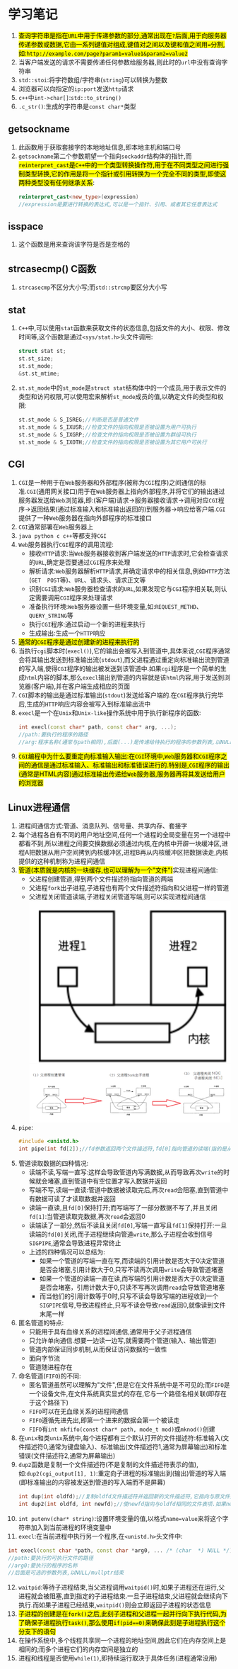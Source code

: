 # 学习笔记
1. <mark>查询字符串是指在`URL`中用于传递参数的部分,通常出现在`?`后面,用于向服务器传递参数或数据,它由一系列键值对组成,键值对之间以及键和值之间用`=`分割,如:`http://example.com/page?param1=value1&param2=value2`</mark>
2. 当客户端发送的请求不需要传递任何参数给服务器,则此时的`url`中没有查询字符串
3. `std::stoi`:将字符数组/字符串(`string`)可以转换为整数
4. 浏览器可以向指定的`ip:port`发送`http`请求
5. `c++`中`int->char[]`:`std::to_string()`
6. `.c_str()`:生成的字符串是`const char*`类型
## getsockname
1. 此函数用于获取套接字的本地地址信息,即本地主机和端口号
2. `getsockname`第二个参数期望一个指向`sockaddr`结构体的指针,而<mark>`reinterpret_cast`是`C++`中的一个类型转换操作符,用于在不同类型之间进行强制类型转换,它的作用是将一个指针或引用转换为一个完全不同的类型,即使这两种类型没有任何继承关系</mark>:
   ```C++
   reinterpret_cast<new_type>(expression)
   //expression是要进行转换的表达式,可以是一个指针、引用、或者其它任意表达式
   ```
## isspace
1. 这个函数是用来查询该字符是否是空格的
## strcasecmp()  C函数
1. `strcasecmp`不区分大小写;而`std::strcmp`要区分大小写
##  stat
1. `C++`中,可以使用`stat`函数来获取文件的状态信息,包括文件的大小、权限、修改时间等,这个函数是通过`<sys/stat.h>`头文件调用:
   ```C++
   struct stat st;
   st.st_size;
   st.st_mode;
   &st.st_mtime;
   ```
2. `st.st_mode`中的`st_mode`是`struct stat`结构体中的一个成员,用于表示文件的类型和访问权限,可以使用宏来解析`st_mode`成员的值,以确定文件的类型和权限:
   ```C++
   st.st_mode & S_ISREG;//判断是否是普通文件
   st.st_mode & S_IXUSR;//检查文件的指向权限是否被设置为用户可执行
   st.st_mode & S_IXGRP;//检查文件的指向权限是否被设置为群组可执行
   st.st_mode & S_IXOTH;//检查文件的指向权限是否被设置为其它用户可执行
   ```
## CGI
1. `CGI`是一种用于在`Web`服务器和外部程序(被称为`CGI`程序)之间通信的标准.`CGI`(通用网关接口)用于在`Web`服务器上指向外部程序,并将它们的输出通过服务器发送给`Web`浏览器,即:(客户端)请求->服务器接收请求->调用对应`CGI`程序->返回结果(通过标准输入和标准输出返回的)到服务器->响应给客户端.`CGI`提供了一种`Web`服务器在指向外部程序的标准接口
2. `CGI`通常部署在`Web`服务器上
3. `java python c c++`等都支持`CGI`
4. `Web`服务器执行`CGI`程序的调用流程:
   * 接收`HTTP`请求:当`Web`服务器接收到客户端发送的`HTTP`请求时,它会检查请求的`URL`,确定是否要通过`CGI`程序来处理
   * 解析请求:`Web`服务器解析`HTTP`请求,并确定请求中的相关信息,例如`HTTP`方法(`GET  POST`等)、`URL`、请求头、请求正文等
   * 识别`CGI`请求:`Web`服务器检查请求的`URL`,如果发现它与`CGI`程序相关联,则认定需要调用`CGI`程序来处理请求
   * 准备执行环境:`Web`服务器设置一些环境变量,如:`REQUEST_METHD`、`QUERY_STRING`等
   * 执行`CGI`程序:通过启动一个新的进程来执行
   * 生成输出:生成一个`HTTP`响应
5. <mark>通常的`CGI`程序是通过创建新的进程来执行的</mark>
6. 当执行`cgi`脚本时(`execl()`),它的输出会被写入到管道中,具体来说,`CGI`程序通常会将其输出发送到标准输出流(`stdout`),而父进程通过重定向标准输出流到管道的写入端,使得`CGI`程序的输出被发送到该管道中.如果`cgi`程序是一个简单的生成`html`内容的脚本,那么`execl`输出到管道的内容就是该`html`内容,用于发送到浏览器(客户端),并在客户端生成相应的页面
7. `CGI`脚本的输出是通过标准输出(`stdout`)发送给客户端的.在`CGI`程序执行完毕后,生成的`HTTP`响应内容会被写入到标准输出流中
8. `execl`是一个在`Unix`和`Unix-like`操作系统中用于执行新程序的函数:
   ```C++
   int execl(const char* path, const char* arg, ...);
   //path:要执行的程序的路径
   //arg:程序名称(通常与path相同),后面(...)是传递给待执行的程序的参数列表,以NULL结尾
   ```
9.  <mark>`CGI`编程中为什么要重定向标准输入输出:在`CGI`环境中,`Web`服务器和`CGI`程序之间的通信是通过标准输入、标准输出和标准错误进行的.特别是,`CGI`程序的输出(通常是HTML内容)通过标准输出传递给`Web`服务器,服务器再将其发送给用户的浏览器</mark>
## Linux进程通信
1. 进程间通信方式:管道、消息队列、信号量、共享内存、套接字
2. 每个进程各自有不同的用户地址空间,任何一个进程的全局变量在另一个进程中都看不到,所以进程之间要交换数据必须通过内核,在内核中开辟一块缓冲区,进程A把数据从用户空间拷到内核缓冲区,进程B再从内核缓冲区把数据读走,内核提供的这种机制称为进程间通信
3. <mark>管道(本质就是内核的一块缓存,也可以理解为一个"文件")</mark>实现进程间通信:
   * 父进程创建管道,得到两个文件描述符指向管道的两端
   * 父进程`fork`出子进程,子进程也有两个文件描述符指向和父进程一样的管道
   * 父进程关闭管道读端,子进程关闭管道写端,则可以实现进程间通信 
   ![](pipe2.png)
   ![](pipe.png)
4. `pipe`:
   ```C++
   #include <unistd.h>
   int pipe(int fd[2]);//fd参数返回两个文件描述符,fd[0]指向管道的读端(指的是从管道读),fd[1]指向管道的写端(指的是向管道写)
   ```
5. 管道读取数据的四种情况:
   * 读端不读,写端一直写:这样会导致管道内写满数据,从而导致再次`write`的时候就会堵塞,直到管道中有空位置才写入数据并返回
   * 写端不写,读端一直读:管道中数据被读取完后,再次`read`会阻塞,直到管道中有数据可读了才读取数据并返回
   * 读端一直读,且`fd[0]`保持打开;而写端写了一部分数据不写了,并且关闭`fd[1]`:当管道读取完数据,再次`read`会返回0
   * 读端读了一部分,然后不读且关闭`fd[0]`,写端一直写且`fd[1]`保持打开:一旦读端的`fd[0]`关闭,而子进程继续向管道`write`,那么子进程会收到信号`SIGPIPE`,通常会导致进程异常终止
   * 上述的四种情况可以总结为:
      - 如果一个管道的写端一直在写,而读端的引⽤计数是否⼤于0决定管道是否会堵塞,引用计数大于0,只写不读再次调用`write`会导致管道堵塞
      - 如果一个管道的读端一直在读,而写端的引⽤计数是否⼤于0决定管道是否会堵塞，引用计数大于0,只读不写再次调用`read`会导致管道堵塞
      - 而当他们的引用计数等于0时,只写不读会导致写端的进程收到一个`SIGPIPE`信号,导致进程终止,只写不读会导致`read`返回0,就像读到⽂件末尾⼀样
6. 匿名管道的特点:
   * 只能用于具有血缘关系的进程间通信,通常用于父子进程通信
   * 只允许单向通信.想要一边读一边写,就需要两个管道(输入、输出管道)
   * 管道内部保证同步机制,从而保证访问数据的一致性
   * 面向字节流
   * 管道随进程存在
7. 命名管道(`FIFO`)的不同:
   * 匿名管道虽然可以理解为"文件",但是它在文件系统中是不可见的;而`FIFO`是一个设备文件,在文件系统真实显式的存在,它与一个路径名相关联(即存在于这个路径下)
   * `FIFO`可以在无血缘关系的进程间通信
   * `FIFO`遵循先进先出,即第一个进来的数据会第一个被读走
   * `FIFO`有`int mkfifo(const char* path, mode_t mod)`或`mknod()`创建
8. 在`unix`和类`unix`系统中,每个进程都有三个默认打开的文件描述符:标准输入(文件描述符0,通常为键盘输入)、标准输出(文件描述符1,通常为屏幕输出)和标准错误(文件描述符2,通常为屏幕输出)
9. `dup2`函数是复制一个文件描述符(不是复制的文件描述符表示的值),如:`dup2(cgi_output[1], 1)`:重定向子进程的标准输出到(输出)管道的写入端(即标准输出的内容被发送到管道的写入端而不是屏幕)
    ```C++
    int dup(int oldfd);//复制oldfd文件描述符并返回新的文件描述符,它指向与原文件描述符相同的文件表项,指向相同的文件表项则是指向相同的文件内容(地方)
    int dup2(int oldfd, int newfd);//使newfd指向与oldfd相同的文件表项.如果newfd已经被打开,dup2会首先关闭newfd;然后,将newfd复制为指向oldfd所指向的文件表项
    ```
10. `int putenv(char* string)`:设置环境变量的值,以格式`name=value`来将这个字符串加入到当前进程的环境变量中
11. `execl`:在当前进程中执行另一个程序,在`<unistd.h>`头文件中:
   ```C++
   int execl(const char *path, const char *arg0, ... /* (char  *) NULL */);
   //path:要执行的可执行文件的路径
   //arg0:要执行的程序的名称
   //后面是可选的参数列表,以NULL/mullptr结束
   ```
12. `waitpid`:等待子进程结束,当父进程调用`waitpid()`时,如果子进程还在运行,父进程就会被阻塞,直到指定的子进程结束.一旦子进程结束,父进程就会继续向下执行.而如果子进程已经结束,`waitpid()`则会立即返回子进程的状态信息
13. <mark>子进程的创建是在`fork()`之后,此刻子进程和父进程一起并行向下执行代码,为了确保子进程执行`task()`,那么使用`if(pid==0)`来确保此刻是子进程执行这个分支下的语句</mark>
14. 在操作系统中,多个线程共享同一个进程的地址空间,因此它们在内存空间上是相同的;而多个进程它们的内存空间是独立的
15. 进程和线程是否使用`while(1)`,即持续运行取决于具体任务(进程通常没用)




